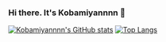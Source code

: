 ### Hi there. It's Kobamiyannnn 👋
[![Kobamiyannnn's GitHub stats](https://forked-github-readme-stats-eight.vercel.app/api?username=Kobamiyannnn&theme=transparent&hide_border=true&card_width=400px&show_icons=true&include_all_commits=false)](https://github.com/Kobamiyannnn/forked-github-readme-stats)
[![Top Langs](https://forked-github-readme-stats-eight.vercel.app/api/top-langs/?username=Kobamiyannnn&theme=transparent&layout=compact&hide_border=true&card_width=400px&hide=Jupyter%20Notebook&exclude_repo=mmdetection,dotfiles)](https://github.com/Kobamiyannnn/forked-github-readme-stats)
